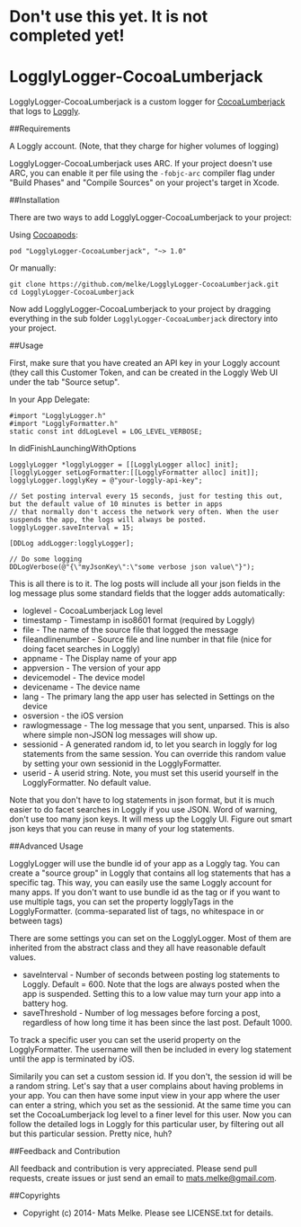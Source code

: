 # Don't use this yet. It is not completed yet!

# LogglyLogger-CocoaLumberjack

LogglyLogger-CocoaLumberjack is a custom logger for [CocoaLumberjack](https://github.com/CocoaLumberjack/CocoaLumberjack) that logs to [Loggly](https://www.loggly.com/).

##Requirements

A Loggly account. (Note, that they charge for higher volumes of logging)

LogglyLogger-CocoaLumberjack uses ARC. If your project doesn't use ARC, you can enable it per file using the `-fobjc-arc` compiler flag under "Build Phases" and "Compile Sources" on your project's target in Xcode.

##Installation

There are two ways to add LogglyLogger-CocoaLumberjack to your project:

Using [Cocoapods](cocoapods.org):

    pod "LogglyLogger-CocoaLumberjack", "~> 1.0"

Or manually:

    git clone https://github.com/melke/LogglyLogger-CocoaLumberjack.git
    cd LogglyLogger-CocoaLumberjack

Now add LogglyLogger-CocoaLumberjack to your project by dragging everything in the sub folder `LogglyLogger-CocoaLumberjack` directory into your project.

##Usage

First, make sure that you have created an API key in your Loggly account (they call this Customer Token, and can be created
in the Loggly Web UI under the tab "Source setup".

In your App Delegate:

    #import "LogglyLogger.h"
    #import "LogglyFormatter.h"
    static const int ddLogLevel = LOG_LEVEL_VERBOSE;

In didFinishLaunchingWithOptions

    LogglyLogger *logglyLogger = [[LogglyLogger alloc] init];
    [logglyLogger setLogFormatter:[[LogglyFormatter alloc] init]];
    logglyLogger.logglyKey = @"your-loggly-api-key";

    // Set posting interval every 15 seconds, just for testing this out, but the default value of 10 minutes is better in apps
    // that normally don't access the network very often. When the user suspends the app, the logs will always be posted.
    logglyLogger.saveInterval = 15;

    [DDLog addLogger:logglyLogger];

    // Do some logging
    DDLogVerbose(@"{\"myJsonKey\":\"some verbose json value\"}");

This is all there is to it. The log posts will include all your json fields in the log message plus some standard fields that the logger adds automatically:

  - loglevel - CocoaLumberjack Log level
  - timestamp - Timestamp in iso8601 format (required by Loggly)
  - file - The name of the source file that logged the message
  - fileandlinenumber - Source file and line number in that file (nice for doing facet searches in Loggly)
  - appname - The Display name of your app
  - appversion - The version of your app
  - devicemodel - The device model
  - devicename - The device name
  - lang - The primary lang the app user has selected in Settings on the device
  - osversion - the iOS version
  - rawlogmessage - The log message that you sent, unparsed. This is also where simple non-JSON log messages will show up.
  - sessionid - A generated random id, to let you search in loggly for log statements from the same session. You can override this random value by setting your own sessionid in the LogglyFormatter.
  - userid - A userid string. Note, you must set this userid yourself in the LogglyFormatter. No default value.

Note that you don't have to log statements in json format, but it is much easier to do facet searches in Loggly if you use JSON.
Word of warning, don't use too many json keys. It will mess up the Loggly UI. Figure out smart json keys that you can reuse
in many of your log statements.

##Advanced Usage

LogglyLogger will use the bundle id of your app as a Loggly tag. You can create a "source group" in Loggly
that contains all log statements that has a specific tag. This way, you can easily use the same Loggly
account for many apps. If you don't want to use bundle id as the tag or if you want to
use multiple tags, you can set the property logglyTags in the LogglyFormatter.
(comma-separated list of tags, no whitespace in or between tags)

There are some settings you can set on the LogglyLogger. Most of them are inherited from the abstract class and
they all have reasonable default values.

  - saveInterval - Number of seconds between posting log statements to Loggly. Default = 600. Note that the logs are always posted when the app is suspended. Setting this to a low value may turn your app into a battery hog.
  - saveThreshold - Number of log messages before forcing a post, regardless of how long time it has been since the last post. Default 1000.

To track a specific user you can set the userid property on the LogglyFormatter. The username
will then be included in every log statement until the app is terminated by iOS.

Similarily you can set a custom session id. If you don't, the session id will be a random string.
Let's say that a user complains about having problems in your app. You can then have some input view
in your app where the user can enter a string, which you set as the sessionid. At the same time
you can set the CocoaLumberjack log level to a finer level for this user. Now you can follow
the detailed logs in Loggly for this particular user, by filtering out all but this particular session.
Pretty nice, huh?

##Feedback and Contribution

All feedback and contribution is very appreciated. Please send pull requests, create issues
or just send an email to [mats.melke@gmail.com](mailto:mats.melke@gmail.com).

##Copyrights

* Copyright (c) 2014- Mats Melke. Please see LICENSE.txt for details.